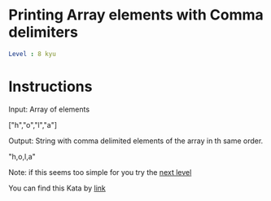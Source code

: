 # Printing Array elements with Comma delimiters

```yaml
Level : 8 kyu
```

# Instructions

Input: Array of elements

["h","o","l","a"]

Output: String with comma delimited elements of the array in th same order.

"h,o,l,a"

Note: if this seems too simple for you try the [next level](https://www.codewars.com/kata/5711d95f159cde99e0000249)

You can find this Kata by [link](https://www.codewars.com/kata/56e2f59fb2ed128081001328/train/java)